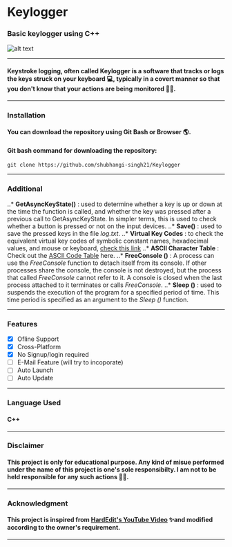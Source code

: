 # Keylogger

### Basic keylogger using C++

![alt text](https://www.macitynet.it/wp-content/uploads/2017/12/Keylogger740.jpg "Keylogger")
____
#### Keystroke logging, often called Keylogger is a software that tracks or logs the keys struck on your keyboard 💻, typically in a covert manner so that you don't know that your actions are being monitored 👩‍💻.
____
### Installation
#### You can download the repository using Git Bash or Browser 🌎.
#### Git bash command for downloading the repository:
```console
git clone https://github.com/shubhangi-singh21/Keylogger
```
____
### Additional
..* **GetAsyncKeyState()** : used to determine whether a key is up or down at the time the function is called, and whether the key was pressed after a previous call to GetAsyncKeyState. In simpler terms, this is used to check whether a button is pressed or not on the input devices. 
..* **Save()** : used to save the pressed keys in the file *log.txt*.
..* **Virtual Key Codes** : to check the equivalent virtual key codes of symbolic constant names, hexadecimal values, and mouse or keyboard, [check this link](https://docs.microsoft.com/en-us/windows/win32/inputdev/virtual-key-codes "Microsoft VirtualKey Codes")
..* **ASCII Character Table** : Check out the [ASCII Code Table](http://www.asciitable.com/ "ASCII Table") here.
..* **FreeConsole ()** : A process can use the *FreeConsole* function to detach itself from its console. If other processes share the console, the console is not destroyed, but the process that called *FreeConsole* cannot refer to it. A console is closed when the last process attached to it terminates or calls *FreeConsole*. 
..* **Sleep ()** : used to suspends the execution of the program for a specified period of time. This time period is specified as an argument to the *Sleep ()* function.
____
### Features
- [x] Ofline Support
- [x] Cross-Platform
- [x] No Signup/login required
- [ ] E-Mail Feature (will try to incoporate)
- [ ] Auto Launch
- [ ] Auto Update
____
### Language Used
#### C++
____
### Disclaimer
#### This project is only for educational purpose. Any kind of misue performed under the name of this project is one's sole responsibilty. I am not to be held responsible for any such actions 💁‍♀️.
____
### Acknowledgment 
#### This project is inspired from [HardEdit's YouTube Video](https://www.youtube.com/user/HazardEdit "HazardEdit YouTube Link") ✨and modified according to the owner's requirement.
____

